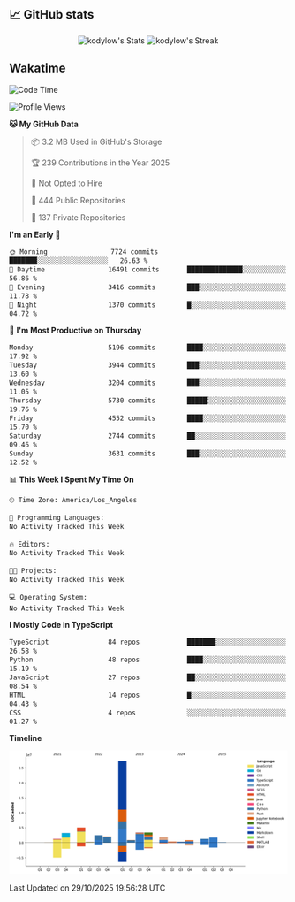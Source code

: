 ## 📈 GitHub stats
<!--START_SECTION:github-->
<div class="badges-githubstats">
  <p align="center">
    <img src="https://github-readme-stats.vercel.app/api?username=kodylow&theme=tokyonight&show_icons=true&hide_border=true&count_private=true" alt="kodylow's Stats" height="165">
    <img src="https://github-readme-streak-stats.herokuapp.com/?user=kodylow&theme=tokyonight&hide_border=true" alt="kodylow's Streak" height="165">
  </p>
</div>
<!--END_SECTION:github-->

## Wakatime 
<!--START_SECTION:waka-->
![Code Time](http://img.shields.io/badge/Code%20Time-1%2C294%20hrs%2031%20mins-blue)

![Profile Views](http://img.shields.io/badge/Profile%20Views-0-blue)

**🐱 My GitHub Data** 

> 📦 3.2 MB Used in GitHub's Storage 
 > 
> 🏆 239 Contributions in the Year 2025
 > 
> 🚫 Not Opted to Hire
 > 
> 📜 444 Public Repositories 
 > 
> 🔑 137 Private Repositories 
 > 
**I'm an Early 🐤** 

```text
🌞 Morning                7724 commits        ███████░░░░░░░░░░░░░░░░░░   26.63 % 
🌆 Daytime                16491 commits       ██████████████░░░░░░░░░░░   56.86 % 
🌃 Evening                3416 commits        ███░░░░░░░░░░░░░░░░░░░░░░   11.78 % 
🌙 Night                  1370 commits        █░░░░░░░░░░░░░░░░░░░░░░░░   04.72 % 
```
📅 **I'm Most Productive on Thursday** 

```text
Monday                   5196 commits        ████░░░░░░░░░░░░░░░░░░░░░   17.92 % 
Tuesday                  3944 commits        ███░░░░░░░░░░░░░░░░░░░░░░   13.60 % 
Wednesday                3204 commits        ███░░░░░░░░░░░░░░░░░░░░░░   11.05 % 
Thursday                 5730 commits        █████░░░░░░░░░░░░░░░░░░░░   19.76 % 
Friday                   4552 commits        ████░░░░░░░░░░░░░░░░░░░░░   15.70 % 
Saturday                 2744 commits        ██░░░░░░░░░░░░░░░░░░░░░░░   09.46 % 
Sunday                   3631 commits        ███░░░░░░░░░░░░░░░░░░░░░░   12.52 % 
```


📊 **This Week I Spent My Time On** 

```text
🕑︎ Time Zone: America/Los_Angeles

💬 Programming Languages: 
No Activity Tracked This Week

🔥 Editors: 
No Activity Tracked This Week

🐱‍💻 Projects: 
No Activity Tracked This Week

💻 Operating System: 
No Activity Tracked This Week
```

**I Mostly Code in TypeScript** 

```text
TypeScript               84 repos            ███████░░░░░░░░░░░░░░░░░░   26.58 % 
Python                   48 repos            ████░░░░░░░░░░░░░░░░░░░░░   15.19 % 
JavaScript               27 repos            ██░░░░░░░░░░░░░░░░░░░░░░░   08.54 % 
HTML                     14 repos            █░░░░░░░░░░░░░░░░░░░░░░░░   04.43 % 
CSS                      4 repos             ░░░░░░░░░░░░░░░░░░░░░░░░░   01.27 % 
```



**Timeline**

![Lines of Code chart](https://raw.githubusercontent.com/Kodylow/Kodylow/master/assets/bar_graph.png)


 Last Updated on 29/10/2025 19:56:28 UTC
<!--END_SECTION:waka-->
